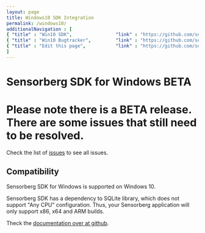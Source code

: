 ```yaml
---
layout: page
title: Windows10 SDK Integration
permalink: /windows10/
additionalNavigation : [
{ "title" : "Win10 SDK",                "link" : "https://github.com/sensorberg-dev/windows10-sdk" },
{ "title" : "Win10 Bugtracker",         "link" : "https://github.com/sensorberg-dev/windows10-sdk/issues" },
{ "title" : "Edit this page",           "link" : "https://github.com/sensorberg-dev/sensorberg-dev.github.io/edit/master/windows10.md" }
]
---
```


# Sensorberg SDK for Windows BETA #

<div class="callout callout-alert">
    <h1><i class='fa fa-exclamation-triangle'/></i>Please note there is a BETA release. There are some issues that still need to be resolved.</h1>
    <p>Check the list of <a href="https://github.com/sensorberg-dev/windows10-sdk/issues">issues</a> to see all issues.</p>
</div>

## Compatibility ##

Sensorberg SDK for Windows is supported on Windows 10.

Sensorberg SDK has a dependency to SQLite library, which does not support
"Any CPU" configuration. Thus, your Sensorberg application will only support
x86, x64 and ARM builds.

Theck the [documentation over at github](https://github.com/sensorberg-dev/windows10-sdk).
